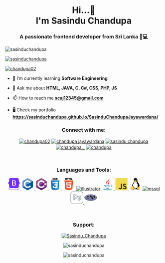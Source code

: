 <h1 align="center">Hi...👋 <br> I'm Sasindu Chandupa</h1>
<h3 align="center">A passionate frontend developer from Sri Lanka 👤💻</h3>

<p align="left"> <img src="https://komarev.com/ghpvc/?username=sasinduchandupa&label=Profile%20views&color=0e75b6&style=flat" alt="sasinduchandupa" /> </p>

<p align="left"> <a href="https://github.com/ryo-ma/github-profile-trophy"><img src="https://github-profile-trophy.vercel.app/?username=sasinduchandupa" alt="sasinduchandupa" /></a> </p>

<p align="left"> <a href="https://twitter.com/chandupa02" target="blank"><img src="https://img.shields.io/twitter/follow/chandupa02?logo=twitter&style=for-the-badge" alt="chandupa02" /></a> </p>

- 🌱 I’m currently learning **Software Engineering**

- 💬 Ask me about **HTML, JAVA, C, C#, CSS, PHP, JS**

- 📫 How to reach me **scaj12345@gmail.com**
  
- 🖥️ Check my portfolio **https://sasinduchandupa.github.io/SasinduChandupaJayawardana/**

<h3 align="center">Connect with me:</h3>
<p align="center">
<a href="https://twitter.com/chandupa02" target="blank"><img align="center" src="https://raw.githubusercontent.com/rahuldkjain/github-profile-readme-generator/master/src/images/icons/Social/twitter.svg" alt="chandupa02" height="30" width="40" /></a>
<a href="https://www.linkedin.com/in/chandupa-jayawardana?lipi=urn%3Ali%3Apage%3Ad_flagship3_profile_view_base_contact_details%3B8Y76v5x8R02T%2BB7Fkkh9ww%3D%3D" target="blank"><img align="center" src="https://raw.githubusercontent.com/rahuldkjain/github-profile-readme-generator/master/src/images/icons/Social/linked-in-alt.svg" alt="chandupa jayawardana" height="30" width="40" /></a>
<a href="https://fb.com/sasindu chandupa" target="blank"><img align="center" src="https://raw.githubusercontent.com/rahuldkjain/github-profile-readme-generator/master/src/images/icons/Social/facebook.svg" alt="sasindu chandupa" height="30" width="40" /></a>
<a href="https://instagram.com/chandupa._" target="blank"><img align="center" src="https://raw.githubusercontent.com/rahuldkjain/github-profile-readme-generator/master/src/images/icons/Social/instagram.svg" alt="chandupa._" height="30" width="40" /></a>
<a href="https://auth.geeksforgeeks.org/user/chandupa" target="blank"><img align="center" src="https://raw.githubusercontent.com/rahuldkjain/github-profile-readme-generator/master/src/images/icons/Social/geeks-for-geeks.svg" alt="chandupa" height="30" width="40" /></a>
</p>

<br>

<h3 align="center">Languages and Tools:</h3>
<p align="center"> <a href="https://getbootstrap.com" target="_blank" rel="noreferrer"> <img src="https://raw.githubusercontent.com/devicons/devicon/master/icons/bootstrap/bootstrap-plain-wordmark.svg" alt="bootstrap" width="40" height="40"/> </a> <a href="https://www.cprogramming.com/" target="_blank" rel="noreferrer"> <img src="https://raw.githubusercontent.com/devicons/devicon/master/icons/c/c-original.svg" alt="c" width="40" height="40"/> </a> <a href="https://www.w3schools.com/cs/" target="_blank" rel="noreferrer"> <img src="https://raw.githubusercontent.com/devicons/devicon/master/icons/csharp/csharp-original.svg" alt="csharp" width="40" height="40"/> </a> <a href="https://www.w3schools.com/css/" target="_blank" rel="noreferrer"> <img src="https://raw.githubusercontent.com/devicons/devicon/master/icons/css3/css3-original-wordmark.svg" alt="css3" width="40" height="40"/> </a> <a href="https://www.w3.org/html/" target="_blank" rel="noreferrer"> <img src="https://raw.githubusercontent.com/devicons/devicon/master/icons/html5/html5-original-wordmark.svg" alt="html5" width="40" height="40"/> </a> <a href="https://www.adobe.com/in/products/illustrator.html" target="_blank" rel="noreferrer"> <img src="https://www.vectorlogo.zone/logos/adobe_illustrator/adobe_illustrator-icon.svg" alt="illustrator" width="40" height="40"/> </a> <a href="https://www.java.com" target="_blank" rel="noreferrer"> <img src="https://raw.githubusercontent.com/devicons/devicon/master/icons/java/java-original.svg" alt="java" width="40" height="40"/> </a> <a href="https://developer.mozilla.org/en-US/docs/Web/JavaScript" target="_blank" rel="noreferrer"> <img src="https://raw.githubusercontent.com/devicons/devicon/master/icons/javascript/javascript-original.svg" alt="javascript" width="40" height="40"/> </a> <a href="https://www.linux.org/" target="_blank" rel="noreferrer"> <img src="https://raw.githubusercontent.com/devicons/devicon/master/icons/linux/linux-original.svg" alt="linux" width="40" height="40"/> </a> <a href="https://www.microsoft.com/en-us/sql-server" target="_blank" rel="noreferrer"> <img src="https://www.svgrepo.com/show/303229/microsoft-sql-server-logo.svg" alt="mssql" width="40" height="40"/> </a> <a href="https://www.photoshop.com/en" target="_blank" rel="noreferrer"> <img src="https://raw.githubusercontent.com/devicons/devicon/master/icons/photoshop/photoshop-line.svg" alt="photoshop" width="40" height="40"/> </a> <a href="https://www.php.net" target="_blank" rel="noreferrer"> <img src="https://raw.githubusercontent.com/devicons/devicon/master/icons/php/php-original.svg" alt="php" width="40" height="40"/> </a> </p>

<br>

<h3 align="center">Support:</h3>
<p align="center">
    <a href="https://www.buymeacoffee.com/Sasindu_Chandupa">
        <img src="https://cdn.buymeacoffee.com/buttons/v2/default-yellow.png" height="50" width="210" alt="Sasindu_Chandupa" />
    </a>
</p>

<p align="center">
    <img src="https://github-readme-stats-anuraghazra1.vercel.app/api/top-langs/?username=SasinduChandupa&theme=dark&hide_border=false&no-bg=true&no-frame=true&langs_count=10" alt="sasinduchandupa" />
</p>

<p align="center">
    <img src="https://github-readme-streak-stats.herokuapp.com/?user=sasinduchandupa&" alt="sasinduchandupa" />
</p>
